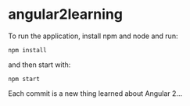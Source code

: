 # angular2learning

To run the application, install npm and node and run:

`npm install`

and then start with:

`npm start` 

Each commit is a new thing learned about Angular 2...

